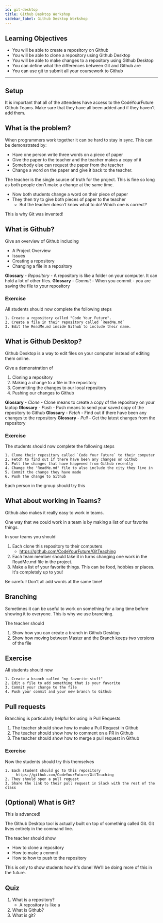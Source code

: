 ```yaml
---
id: git-desktop
title: Github Desktop Workshop
sidebar_label: Github Desktop Workshop
---
```


## Learning Objectives

- You will be able to create a repository on Github
- You will be able to clone a repository using Github Desktop
- You will be able to make changes to a repository using Github Desktop
- You can define what the differences between Git and Github are
- You can use git to submit all your coursework to Github

---

## Setup

It is important that all of the attendees have access to the CodeYourFuture Github Teams. Make sure that they have all been added and if they haven't add them.

## What is the problem?

When programmers work together it can be hard to stay in sync. This can be demonstrated by:

- Have one person write three words on a piece of paper
- Give the paper to the teacher and the teacher makes a copy of it
- Somebody else can request the paper from the teacher
- Change a word on the paper and give it back to the teacher.

The teacher is the single source of truth for the project. This is fine so long as both people don't make a change at the same time.

- Now both students change a word on their piece of paper
- They then try to give both pieces of paper to the teacher
  - But the teacher doesn't know what to do! Which one is correct?

This is why Git was invented!

## What is Github?

Give an overview of Github including

- A Project Overview
- Issues
- Creating a repository
- Changing a file in a repository

**Glossary** - _Repository_ - A repository is like a folder on your computer. It can hold a lot of other files.
**Glossary** - _Commit_ - When you commit - you are saving the file to your repository

### Exercise

All students should now complete the following steps

```
1. Create a repository called "Code Your Future".
2. Create a file in their repository called `ReadMe.md`
3. Edit the ReadMe.md inside Github to include their name.
```

## What is Github Desktop?

Github Desktop is a way to edit files on your computer instead of editing them online.

Give a demonstration of

1. Cloning a repository
2. Making a change to a file in the repository
3. Committing the changes to our local repository
4. Pushing our changes to Github

**Glossary** - _Clone_ - Clone means to create a copy of the repository on your laptop
**Glossary** - _Push_ - Push means to send your saved copy of the repository to Github
**Glossary** - _Fetch_ - Find out if there have been any changes to the repository
**Glossary** - _Pull_ - Get the latest changes from the repository

### Exercise

The students should now complete the following steps

```
1. Clone their repository called `Code Your Future` to their computer
2. Fetch to find out if there have been any changes on Github
3. Pull the changes that have happened from Github recently
4. Change the "ReadMe.md" file to also include the city they live in
5. Commit the change they have made
6. Push the change to Github
```

Each person in the group should try this

## What about working in Teams?

Github also makes it really easy to work in teams.

One way that we could work in a team is by making a list of our favorite things.

In your teams you should

1. Each clone this repository to their computers
   - https://github.com/CodeYourFuture/GitTeaching
2. Each team member should take it in turns changing one work in the ReadMe.md file in the project.
3. Make a list of your favorite things. This can be food, hobbies or places. It's completely up to you!

Be careful! Don't all add words at the same time!

## Branching

Sometimes it can be useful to work on something for a long time before showing it to everyone. This is why we use branching.

The teacher should

1. Show how you can create a branch in Github Desktop
2. Show how moving between Master and the Branch keeps two versions of the file

## Exercise

All students should now

```
1. Create a branch called "my-favorite-stuff"
2. Edit a file to add something that is your favorite
3. Commit your change to the file
4. Push your commit and your new branch to Github
```

## Pull requests

Branching is particularly helpful for using in Pull Requests

1. The teacher should show how to make a Pull Request in Github
2. The teacher should show how to comment on a PR in Github
3. The teacher should show how to merge a pull request in Github

### Exercise

Now the students should try this themselves

```
1. Each student should go to this repository
   - https://github.com/CodeYourFuture/GitTeaching
2. They should open a pull request
3. Share the link to their pull request in Slack with the rest of the class
```

## (Optional) What is Git?

This is advanced!

The Github Desktop tool is actually built on top of something called Git. Git lives entirely in the command line.

The teacher should show

- How to clone a repository
- How to make a commit
- How to how to push to the repository

This is only to show students how it's done! We'll be doing more of this in the future.

## Quiz

1. What is a repository?
   - A repository is like a
2. What is Github?
3. What is git?

